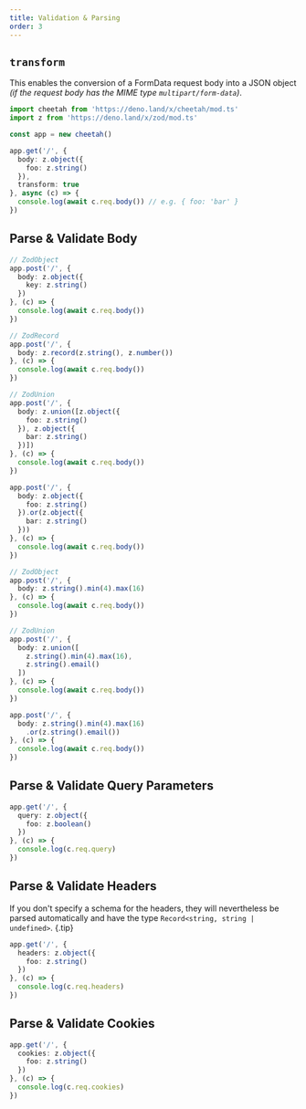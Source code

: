```yaml
---
title: Validation & Parsing
order: 3
---
```


## `transform`

This enables the conversion of a FormData request body into a JSON object _(if
the request body has the MIME type `multipart/form-data`)_.

```ts
import cheetah from 'https://deno.land/x/cheetah/mod.ts'
import z from 'https://deno.land/x/zod/mod.ts'

const app = new cheetah()

app.get('/', {
  body: z.object({
    foo: z.string()
  }),
  transform: true
}, async (c) => {
  console.log(await c.req.body()) // e.g. { foo: 'bar' }
})
```

## Parse & Validate Body

<lume-code>

```ts { title="JSON" }
// ZodObject
app.post('/', {
  body: z.object({
    key: z.string()
  })
}, (c) => {
  console.log(await c.req.body())
})

// ZodRecord
app.post('/', {
  body: z.record(z.string(), z.number())
}, (c) => {
  console.log(await c.req.body())
})

// ZodUnion
app.post('/', {
  body: z.union([z.object({
    foo: z.string()
  }), z.object({
    bar: z.string()
  })])
}, (c) => {
  console.log(await c.req.body())
})

app.post('/', {
  body: z.object({
    foo: z.string()
  }).or(z.object({
    bar: z.string()
  }))
}, (c) => {
  console.log(await c.req.body())
})
```

```ts { title="Text" }
// ZodObject
app.post('/', {
  body: z.string().min(4).max(16)
}, (c) => {
  console.log(await c.req.body())
})

// ZodUnion
app.post('/', {
  body: z.union([
    z.string().min(4).max(16),
    z.string().email()
  ])
}, (c) => {
  console.log(await c.req.body())
})

app.post('/', {
  body: z.string().min(4).max(16)
    .or(z.string().email())
}, (c) => {
  console.log(await c.req.body())
})
```

</lume-code>

## Parse & Validate Query Parameters

```ts
app.get('/', {
  query: z.object({
    foo: z.boolean()
  })
}, (c) => {
  console.log(c.req.query)
})
```

## Parse & Validate Headers

If you don't specify a schema for the headers, they will nevertheless be parsed automatically and have the type `Record<string, string | undefined>`. {.tip}

```ts
app.get('/', {
  headers: z.object({
    foo: z.string()
  })
}, (c) => {
  console.log(c.req.headers)
})
```

## Parse & Validate Cookies

```ts
app.get('/', {
  cookies: z.object({
    foo: z.string()
  })
}, (c) => {
  console.log(c.req.cookies)
})
```
